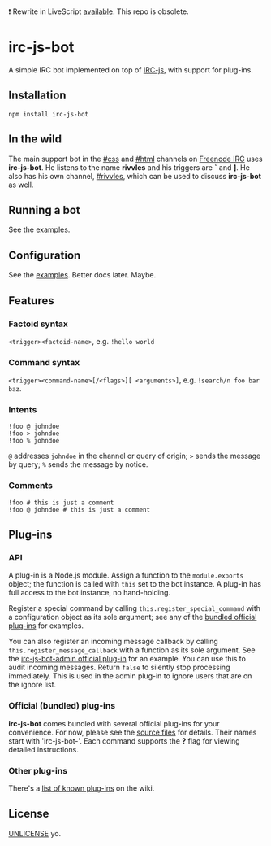:exclamation: Rewrite in LiveScript [available](//github.com/colin-aarts/irc-support-bot). This repo is obsolete.

# irc-js-bot

A simple IRC bot implemented on top of [IRC-js](https://github.com/gf3/IRC-js), with support for plug-ins.

## Installation

	npm install irc-js-bot

## In the wild

The main support bot in the [#css](irc://irc.freenode.net/css) and [#html](irc://irc.freenode.net/html) channels on [Freenode IRC](http://freenode.net) uses **irc-js-bot**. He listens to the name **rivvles** and his triggers are **`** and **]**. He also has his own channel, [#rivvles](irc://irc.freenode.net/rivvles), which can be used to discuss **irc-js-bot** as well.

## Running a bot

See the [examples](/colin-aarts/irc-js-bot/tree/master/examples).

## Configuration

See the [examples](/colin-aarts/irc-js-bot/tree/master/examples). Better docs later. Maybe.

## Features

### Factoid syntax

`<trigger><factoid-name>`, e.g. `!hello world`

### Command syntax

`<trigger><command-name>[/<flags>][ <arguments>]`, e.g. `!search/n foo bar baz`.

### Intents

	!foo @ johndoe
	!foo > johndoe
	!foo % johndoe

`@` addresses `johndoe` in the channel or query of origin; `>` sends the message by query; `%` sends the message by notice.

### Comments

	!foo # this is just a comment
	!foo @ johndoe # this is just a comment

## Plug-ins

### API

A plug-in is a Node.js module. Assign a function to the `module.exports` object; the function is called with `this` set to the bot instance. A plug-in has full access to the bot instance, no hand-holding.

Register a special command by calling `this.register_special_command` with a configuration object as its sole argument; see any of the [bundled official plug-ins](/colin-aarts/irc-js-bot/tree/master/node_modules) for examples.

You can also register an incoming message callback by calling `this.register_message_callback` with a function as its sole argument. See the [irc-js-bot-admin official plug-in](/colin-aarts/irc-js-bot/tree/master/node_modules/irc-js-bot-admin) for an example. You can use this to audit incoming messages. Return `false` to silently stop processing immediately. This is used in the admin plug-in to ignore users that are on the ignore list.

### Official (bundled) plug-ins

**irc-js-bot** comes bundled with several official plug-ins for your convenience. For now, please see the [source files](/colin-aarts/irc-js-bot/tree/master/node_modules) for details. Their names start with 'irc-js-bot-'. Each command supports the **?** flag for viewing detailed instructions.

### Other plug-ins

There's a [list of known plug-ins](https://github.com/colin-aarts/irc-js-bot/wiki/Plugins) on the wiki.

## License

[UNLICENSE](/colin-aarts/irc-js-bot/blob/master/UNLICENSE) yo.
